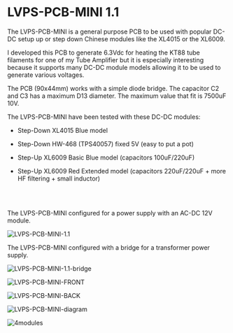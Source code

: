# LVPS-PCB-MINI 1.1

The LVPS-PCB-MINI is a general purpose PCB to be used with popular DC-DC setup up or step down Chinese modules like the XL4015 or the XL6009.

I developed this PCB to generate 6.3Vdc for heating the KT88 tube filaments for one of my Tube Amplifier but it is especially interesting because it supports many DC-DC module models allowing it to be used to generate various voltages.

The PCB (90x44mm) works with a simple diode bridge. The capacitor C2 and C3 has a maximum D13 diameter. The maximum value that fit is 7500uF 10V.

The LVPS-PCB-MINI have been tested with these DC-DC modules:

- Step-Down XL4015 Blue model 

- Step-Down HW-468 (TPS40057) fixed 5V (easy to put a pot)

- Step-Up XL6009 Basic Blue model (capacitors 100uF/220uF)

- Step-Up XL6009 Red Extended model (capacitors 220uF/220uF + more HF filtering + small inductor)
<br>
<br>

The LVPS-PCB-MINI configured for a power supply with an AC-DC 12V module.

![LVPS-PCB-MINI-1.1](https://github.com/user-attachments/assets/c3590d54-d4db-4d16-9008-38e24531d1f2)

The LVPS-PCB-MINI configured with a bridge for a transformer power supply.

![LVPS-PCB-MINI-1.1-bridge](https://github.com/user-attachments/assets/5e847c7f-9b43-4487-abdf-37c864737952)

![LVPS-PCB-MINI-FRONT](https://github.com/user-attachments/assets/04619e36-bd6c-48b6-9638-de155ccc3d29)

![LVPS-PCB-MINI-BACK](https://github.com/user-attachments/assets/a1cb2cf8-ad95-4d5f-85cb-4bb3a2d753ea)

![LVPS-PCB-MINI-diagram](https://github.com/user-attachments/assets/c41f34e6-40ec-44bb-9365-592ee7e04940)

![4modules](https://github.com/user-attachments/assets/abdd8132-f1ae-4a49-bdf0-24c03094e017)